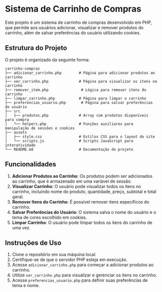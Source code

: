 # Sistema de Carrinho de Compras

Este projeto é um sistema de carrinho de compras desenvolvido em PHP, que permite aos usuários adicionar, visualizar e remover produtos do carrinho, além de salvar preferências do usuário utilizando cookies.

## Estrutura do Projeto

O projeto é organizado da seguinte forma:

```
carrinho-compras
├── adicionar_carrinho.php        # Página para adicionar produtos ao carrinho
├── ver_carrinho.php              # Página para visualizar os itens no carrinho
├── remover_item.php               # Lógica para remover itens do carrinho
├── limpar_carrinho.php           # Página para limpar o carrinho
├── preferencias_usuario.php       # Página para salvar preferências do usuário
├── src
│   ├── produtos.php              # Array com produtos disponíveis para compra
│   └── helpers.php               # Funções auxiliares para manipulação de sessões e cookies
├── assets
│   ├── style.css                 # Estilos CSS para o layout do site
│   └── scripts.js                # Scripts JavaScript para interatividade
└── README.md                     # Documentação do projeto
```

## Funcionalidades

1. **Adicionar Produtos ao Carrinho**: Os produtos podem ser adicionados ao carrinho, que é armazenado em uma variável de sessão.
2. **Visualizar Carrinho**: O usuário pode visualizar todos os itens no carrinho, incluindo nome do produto, quantidade, preço, subtotal e total geral.
3. **Remover Itens do Carrinho**: É possível remover itens específicos do carrinho.
4. **Salvar Preferências do Usuário**: O sistema salva o nome do usuário e o tema de cores escolhido em cookies.
5. **Limpar Carrinho**: O usuário pode limpar todos os itens do carrinho de uma vez.

## Instruções de Uso

1. Clone o repositório em sua máquina local.
2. Certifique-se de que o servidor PHP esteja em execução.
3. Acesse `adicionar_carrinho.php` para começar a adicionar produtos ao carrinho.
4. Utilize `ver_carrinho.php` para visualizar e gerenciar os itens no carrinho.
5. Acesse `preferencias_usuario.php` para definir suas preferências de tema e nome.


